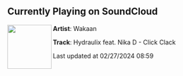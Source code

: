 ## Currently Playing on SoundCloud

[<img align="left" width="100" src="https://i1.sndcdn.com/artworks-Uu0zyTTXNkyb6Bwg-pEV1gQ-t500x500.jpg">](https://soundcloud.com/wakaan/hydraulix-feat-nika-d-click-clack?in=wakaan/sets/hydraulix-nerves-ep)

**Artist**: Wakaan 

**Track**: Hydraulix feat. Nika D - Click Clack

Last updated at 02/27/2024 08:59
